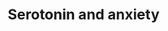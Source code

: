 ---
annotations:
- id: PW:0000316
  parent: regulatory pathway
  type: Pathway Ontology
  value: calcium/calmodulin dependent kinase signaling pathway
- id: PW:0000319
  parent: regulatory pathway
  type: Pathway Ontology
  value: altered calcineurin signaling pathway
- id: PW:0000854
  parent: signaling pathway
  type: Pathway Ontology
  value: serotonin signaling pathway
- id: DOID:2030
  parent: disease of mental health
  type: Disease Ontology
  value: anxiety disorder
- id: CL:0000850
  parent: native cell
  type: Cell Type Ontology
  value: serotonergic neuron
- id: PW:0001187
  parent: regulatory pathway
  type: Pathway Ontology
  value: calcium/calmodulin dependent kinase 1 signaling pathway
authors:
- Khanspers
description: Benekareddy et al observed the phenomenon that rats who were maternally
  separated show increased levels of induced anxiety-related behaviour during adulthood.
  Type 2 serotonin receptors have been implicated in anxiety related behaviour and
  may be suitable targets for reducing anxiety response. Benekareddy et al report
  that treatment with ketanserin (a serotonergic antagonist) during postnatal life
  blocked the long-lasting effects of maternal separation on anxiety behavior in the
  open field test and the elevated plus maze. Immediate Early Genes such as Arc have
  been found to be significantly affected in expression (Benekareddy et al). The downstream
  and upstream gene products of Arc were partly elucidated and presented in a pathway.  Proteins
  on this pathway have targeted assays available via the [https://assays.cancer.gov/available_assays?wp_id=WP3947
  CPTAC Assay Portal]
last-edited: 2019-09-03
ndex: c2b36b89-8b68-11eb-9e72-0ac135e8bacf
organisms:
- Homo sapiens
redirect_from:
- /index.php/Pathway:WP3947
- /instance/WP3947
- /instance/WP3947_r106483
revision: r106483
schema-jsonld:
- '@context': https://schema.org/
  '@id': https://wikipathways.github.io/pathways/WP3947.html
  '@type': Dataset
  creator:
    '@type': Organization
    name: WikiPathways
  description: Benekareddy et al observed the phenomenon that rats who were maternally
    separated show increased levels of induced anxiety-related behaviour during adulthood.
    Type 2 serotonin receptors have been implicated in anxiety related behaviour and
    may be suitable targets for reducing anxiety response. Benekareddy et al report
    that treatment with ketanserin (a serotonergic antagonist) during postnatal life
    blocked the long-lasting effects of maternal separation on anxiety behavior in
    the open field test and the elevated plus maze. Immediate Early Genes such as
    Arc have been found to be significantly affected in expression (Benekareddy et
    al). The downstream and upstream gene products of Arc were partly elucidated and
    presented in a pathway.  Proteins on this pathway have targeted assays available
    via the [https://assays.cancer.gov/available_assays?wp_id=WP3947 CPTAC Assay Portal]
  keywords:
  - ADRA1A
  - ARC
  - CAMK2B
  - CRH
  - Ca2+
  - DOC
  - FMR1
  - FOS
  - GABRA1
  - GRM1
  - HTR1A
  - HTR2A
  - HTR2C
  - Ketanserin
  - PLCD4
  - PLEK
  - POMC
  - PPP3CA
  - PRKCB
  - THDOC
  - TRPV1
  license: CC0
  name: Serotonin and anxiety
seo: CreativeWork
title: Serotonin and anxiety
wpid: WP3947
---